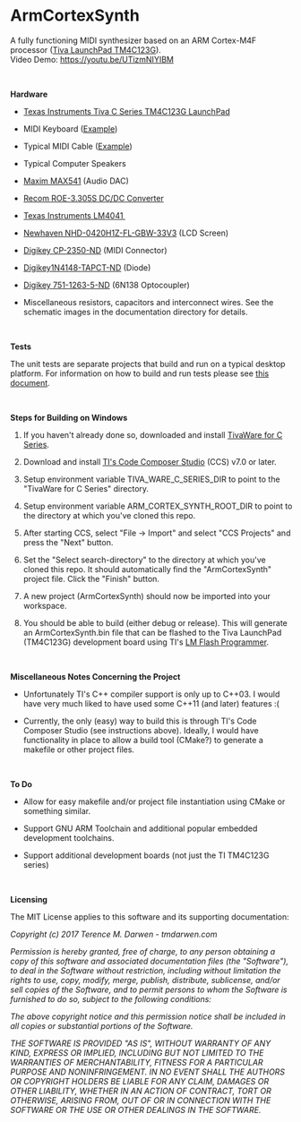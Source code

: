 ArmCortexSynth
==============

A fully functioning MIDI synthesizer based on an ARM Cortex-M4F processor ([Tiva LaunchPad TM4C123G](http://www.ti.com/tool/ek-tm4c123gxl)).  
Video Demo: <https://youtu.be/UTizmNIYIBM>

 

**Hardware**

-   [Texas Instruments Tiva C Series TM4C123G LaunchPad](http://www.ti.com/tool/ek-tm4c123gxl)

-   MIDI Keyboard ([Example](https://www.youtube.com/watch?v=7zAPMpPD-n4))

-   Typical MIDI Cable
    ([Example](https://www.amazon.com/gp/product/B009GUP89S/ref=s9_acsd_topr_hd_bw_boEpr_c_x_2_w?pf_rd_m=ATVPDKIKX0DER&pf_rd_s=merchandised-search-4&pf_rd_r=1DZD7NG6RAR0H224K6TV&pf_rd_t=101&pf_rd_p=99ef2030-b386-50e5-bf67-36b72f770aed&pf_rd_i=11973431))

-   Typical Computer Speakers

-   [Maxim MAX541](https://datasheets.maximintegrated.com/en/ds/MAX541-MAX542.pdf) (Audio DAC)

-   [Recom ROE-3.305S DC/DC Converter](http://www.mouser.com/ds/2/468/ROE-766139.pdf)

-   [Texas Instruments LM4041 ](http://www.ti.com/lit/ds/symlink/lm4041c.pdf)

-   [Newhaven NHD-0420H1Z-FL-GBW-33V3](http://www.newhavendisplay.com/nhd0420h1zflgbw33v3-p-5163.html) (LCD Screen)

-   [Digikey CP-2350-ND](http://www.digikey.com/product-detail/en/SDS-50J/CP-2350-ND/97033) (MIDI Connector)

-   [Digikey1N4148-TAPCT-ND](http://www.digikey.com/product-detail/en/1N4148-TAP/1N4148-TAPCT-ND/3104296) (Diode)

-   [Digikey 751-1263-5-ND](http://www.digikey.com/product-detail/en/6N138/751-1263-5-ND/1731496) (6N138 Optocoupler)

-   Miscellaneous resistors, capacitors and interconnect wires. See the schematic images in the documentation directory for details.

 

**Tests**

The unit tests are separate projects that build and run on a typical desktop platform.  For information on how to build and run tests please see [this document](Documentation/Tests.md).

 


**Steps for Building on Windows**

1.   If you haven't already done so, downloaded and install [TivaWare for C Series](http://www.ti.com/tool/sw-tm4c).

1.   Download and install [TI's Code Composer Studio](http://www.ti.com/tool/ccstudio) (CCS) v7.0 or later.

1.   Setup environment variable TIVA_WARE_C_SERIES_DIR to point to the "TivaWare for C Series" directory.

1.   Setup environment variable ARM_CORTEX_SYNTH_ROOT_DIR to point to the directory at which you've cloned this repo.

1.   After starting CCS, select "File -> Import" and select "CCS Projects" and press the "Next" button.

1.   Set the "Select search-directory" to the directory at which you've cloned this repo.  It should automatically find the "ArmCortexSynth" project file.  Click the "Finish" button.

1.   A new project (ArmCortexSynth) should now be imported into your workspace.

1.   You should be able to build (either debug or release).  This will generate an ArmCortexSynth.bin file that can be flashed to the Tiva LaunchPad (TM4C123G) development board using TI's [LM Flash Programmer](http://www.ti.com/tool/lmflashprogrammer).

 

**Miscellaneous Notes Concerning the Project**

-   Unfortunately TI's C++ compiler support is only up to C++03. I would have very much liked to have used some C++11 (and later) features :(

-   Currently, the only (easy) way to build this is through TI's Code Composer Studio (see instructions above).  Ideally, I would have functionality in place to allow a build tool (CMake?) to generate a makefile or other project files.

 

**To Do**

-   Allow for easy makefile and/or project file instantiation using CMake or something similar.

-   Support GNU ARM Toolchain and additional popular embedded development toolchains.

-   Support additional development boards (not just the TI TM4C123G series)

 

**Licensing**

The MIT License applies to this software and its supporting documentation:

*Copyright (c) 2017 Terence M. Darwen - tmdarwen.com*

*Permission is hereby granted, free of charge, to any person obtaining a copy of
this software and associated documentation files (the "Software"), to deal in
the Software without restriction, including without limitation the rights to
use, copy, modify, merge, publish, distribute, sublicense, and/or sell copies of
the Software, and to permit persons to whom the Software is furnished to do so,
subject to the following conditions:*

*The above copyright notice and this permission notice shall be included in all
copies or substantial portions of the Software.*

*THE SOFTWARE IS PROVIDED "AS IS", WITHOUT WARRANTY OF ANY KIND, EXPRESS OR
IMPLIED, INCLUDING BUT NOT LIMITED TO THE WARRANTIES OF MERCHANTABILITY, FITNESS
FOR A PARTICULAR PURPOSE AND NONINFRINGEMENT. IN NO EVENT SHALL THE AUTHORS OR
COPYRIGHT HOLDERS BE LIABLE FOR ANY CLAIM, DAMAGES OR OTHER LIABILITY, WHETHER
IN AN ACTION OF CONTRACT, TORT OR OTHERWISE, ARISING FROM, OUT OF OR IN
CONNECTION WITH THE SOFTWARE OR THE USE OR OTHER DEALINGS IN THE SOFTWARE.*
